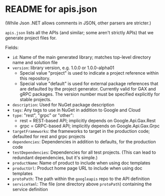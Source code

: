 # README for apis.json

(While Json .NET allows comments in JSON, other parsers are stricter.)


`apis.json` lists all the APIs (and similar; some aren't strictly
APIs) that we generate project files for.

Fields:

- `id`: Name of the main generated library; matches top-level directory name and solution file
- `version`: library version, e.g. 1.0.0 or 1.0.0-alpha01
  - Special value "project" is used to indicate a project reference within this repository.
  - Special value "default" is used for external package references that are defaulted by
    the project generator. Currently valid for GAX and gRPC packages. The version number
    must be specified explicitly for stable projects.
- `description`: Used for NuGet package description
- `tags`: Any tags to use in NuGet in addition to Google and Cloud
- `type`: "rest", "grpc" or "other":
  - rest = REST-based API; implicitly depends on Google.Api.Gax.Rest
  - grpc = GRPC-based API; implicitly depends on Google.Api.Gax.Grpc
- `targetFrameworks`: the frameworks to target in the production code; defaulted for rest and grpc projects
- `dependencies`: Dependencies in addition to defaults, for the production code
- `testDependencies`: Dependencies for all test projects. (This can lead to redundant dependencies, but it's simple.)
- `productName`: Name of product to include when using doc templates
- `productUrl`: Product home page URL to include when using doc templates
- `protoPath`: The path within the `googleapis` repo to the API definition
- `serviceYaml`: The file (one directory above `protoPath`) containing the service definition

